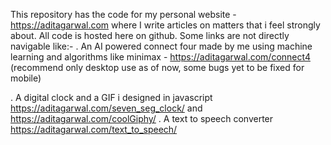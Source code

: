 This repository has the code for my personal website  - https://aditagarwal.com  where I write articles on matters that i feel strongly about. All code is hosted here on github. 
Some links are not directly navigable like:-
. An AI powered connect four made by me using machine learning and algorithms like minimax - https://aditagarwal.com/connect4  (recommend only desktop use as of now, some bugs yet to be fixed for mobile)

. A digital clock and a GIF i designed in javascript https://aditagarwal.com/seven_seg_clock/ and https://aditagarwal.com/coolGiphy/
. A text to speech converter https://aditagarwal.com/text_to_speech/
